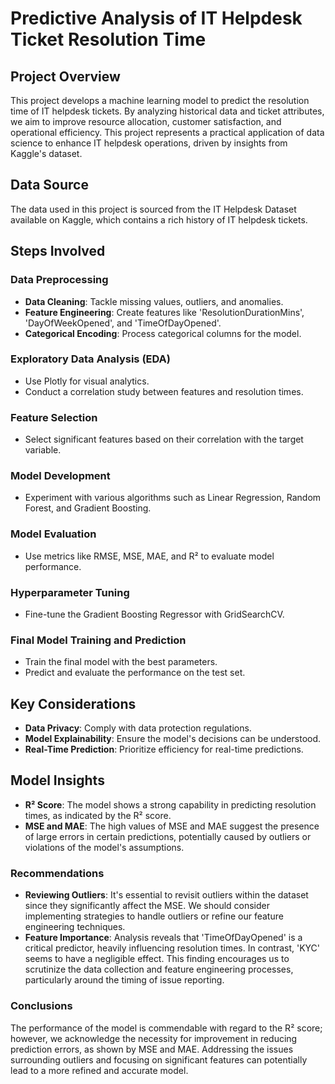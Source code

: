 # Predictive Analysis of IT Helpdesk Ticket Resolution Time

## Project Overview
This project develops a machine learning model to predict the resolution time of IT helpdesk tickets. By analyzing historical data and ticket attributes, we aim to improve resource allocation, customer satisfaction, and operational efficiency.  This project represents a practical application of data science to enhance IT helpdesk operations, driven by insights from Kaggle's dataset.

## Data Source
The data used in this project is sourced from the IT Helpdesk Dataset available on Kaggle, which contains a rich history of IT helpdesk tickets.

## Steps Involved

### Data Preprocessing
- **Data Cleaning**: Tackle missing values, outliers, and anomalies.
- **Feature Engineering**: Create features like 'ResolutionDurationMins', 'DayOfWeekOpened', and 'TimeOfDayOpened'.
- **Categorical Encoding**: Process categorical columns for the model.

### Exploratory Data Analysis (EDA)
- Use Plotly for visual analytics.
- Conduct a correlation study between features and resolution times.

### Feature Selection
- Select significant features based on their correlation with the target variable.

### Model Development
- Experiment with various algorithms such as Linear Regression, Random Forest, and Gradient Boosting.

### Model Evaluation
- Use metrics like RMSE, MSE, MAE, and R² to evaluate model performance.

### Hyperparameter Tuning
- Fine-tune the Gradient Boosting Regressor with GridSearchCV.

### Final Model Training and Prediction
- Train the final model with the best parameters.
- Predict and evaluate the performance on the test set.

## Key Considerations
- **Data Privacy**: Comply with data protection regulations.
- **Model Explainability**: Ensure the model's decisions can be understood.
- **Real-Time Prediction**: Prioritize efficiency for real-time predictions.

## Model Insights

- **R² Score**: The model shows a strong capability in predicting resolution times, as indicated by the R² score.
- **MSE and MAE**: The high values of MSE and MAE suggest the presence of large errors in certain predictions, potentially caused by outliers or violations of the model's assumptions.

### Recommendations

- **Reviewing Outliers**: It's essential to revisit outliers within the dataset since they significantly affect the MSE. We should consider implementing strategies to handle outliers or refine our feature engineering techniques.
- **Feature Importance**: Analysis reveals that 'TimeOfDayOpened' is a critical predictor, heavily influencing resolution times. In contrast, 'KYC' seems to have a negligible effect. This finding encourages us to scrutinize the data collection and feature engineering processes, particularly around the timing of issue reporting.

### Conclusions

The performance of the model is commendable with regard to the R² score; however, we acknowledge the necessity for improvement in reducing prediction errors, as shown by MSE and MAE. Addressing the issues surrounding outliers and focusing on significant features can potentially lead to a more refined and accurate model.


